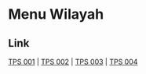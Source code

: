 # Menu Wilayah

## Link

[TPS 001](https://github.com/gigit-pemilu/pemilu-2024-91-papua/tree/main/pileg-dpr/hitung-suara/sub/91-papua/sub/05-kepulauan-yapen/sub/01-yapen-selatan/sub/2017-turu/sub/001-tps)
 | 
[TPS 002](https://github.com/gigit-pemilu/pemilu-2024-91-papua/tree/main/pileg-dpr/hitung-suara/sub/91-papua/sub/05-kepulauan-yapen/sub/01-yapen-selatan/sub/2017-turu/sub/002-tps)
 | 
[TPS 003](https://github.com/gigit-pemilu/pemilu-2024-91-papua/tree/main/pileg-dpr/hitung-suara/sub/91-papua/sub/05-kepulauan-yapen/sub/01-yapen-selatan/sub/2017-turu/sub/003-tps)
 | 
[TPS 004](https://github.com/gigit-pemilu/pemilu-2024-91-papua/tree/main/pileg-dpr/hitung-suara/sub/91-papua/sub/05-kepulauan-yapen/sub/01-yapen-selatan/sub/2017-turu/sub/004-tps)

